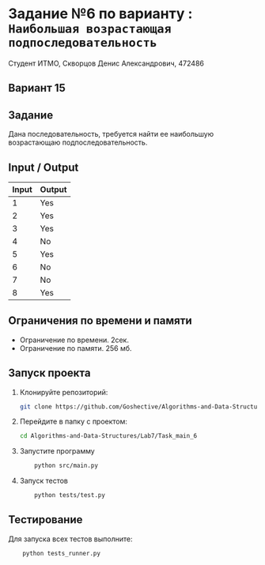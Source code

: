 # Задание №6 по варианту : `Наибольшая возрастающая подпоследовательность`
Студент ИТМО,  Скворцов Денис Александрович, 472486

## Вариант 15

## Задание 
Дана последовательность, требуется найти ее наибольшую возрастающаю подпоследовательность.

## Input / Output 

| Input    | Output |
|----------|----------|
| 1   |Yes|
| 2   |Yes|
| 3    |Yes|
| 4    |No|
| 5    |Yes|
| 6    |No|
| 7    |No|
| 8    |Yes|


## Ограничения по времени и памяти

- Ограничение по времени. 2сек.
- Ограничение по памяти. 256 мб.


## Запуск проекта
1. Клонируйте репозиторий:
   ```bash
   git clone https://github.com/Goshective/Algorithms-and-Data-Structures
   ```
2. Перейдите в папку с проектом:
   ```bash
   cd Algorithms-and-Data-Structures/Lab7/Task_main_6
   ```

3. Запустите программу
    ```bash
        python src/main.py
    ```

4. Запуск тестов
    ```bash
        python tests/test.py
    ```

## Тестирование
Для запуска всех тестов выполните:
```bash
    python tests_runner.py
```